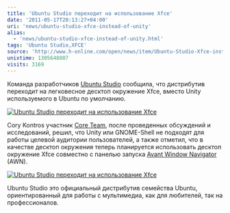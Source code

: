 ```yaml
---
title: 'Ubuntu Studio переходит на использование Xfce'
date: '2011-05-17T20:13:27+04:00'
uri: 'news/ubuntu-studio-xfce-instead-of-unity'
alias: 
  - 'news/ubuntu-studio-xfce-instead-of-unity.html'
tags: 'Ubuntu Studio,XFCE'
source: 'http://www.h-online.com/open/news/item/Ubuntu-Studio-Xfce-instead-of-Unity-1244325.html'
unixtime: 1305648807
visits: 3169
---
```

Команда разработчиков [Ubuntu Studio](http://ubuntustudio.org/) сообщила, что дистрибутив переходит на легковесное десктоп окружение Xfce, вместо Unity используемого в Ubuntu по умолчанию.

[![Ubuntu Studio переходит на использование Xfce](img/2011/05/17/20-00/us3-5730772094-o.jpg)](img/2011/05/17/20-00/us3-5730772094-o.jpg)

Cory Kontros участник [Core Team](https://wiki.ubuntu.com/UbuntuStudio/TeamStructure), после проведенных обсуждений и исследований, решил, что Unity или GNOME-Shell не подходят для работы целевой аудитории пользователей, а также отметил, что в качестве десктоп окружения теперь планируется использовать десктоп окружение Xfce совместно с панелью запуска [Avant Window Navigator](http://awn-project.org/) (AWN).

[![Ubuntu Studio переходит на использование Xfce](img/2011/05/17/20-00/us4-5730215969-o.jpg)](img/2011/05/17/20-00/us4-5730215969-o.jpg)

Ubuntu Studio это официальный дистрибутив семейства Ubuntu, ориентированный для работы с мультимедиа, как для любителей, так на профессионалов.
